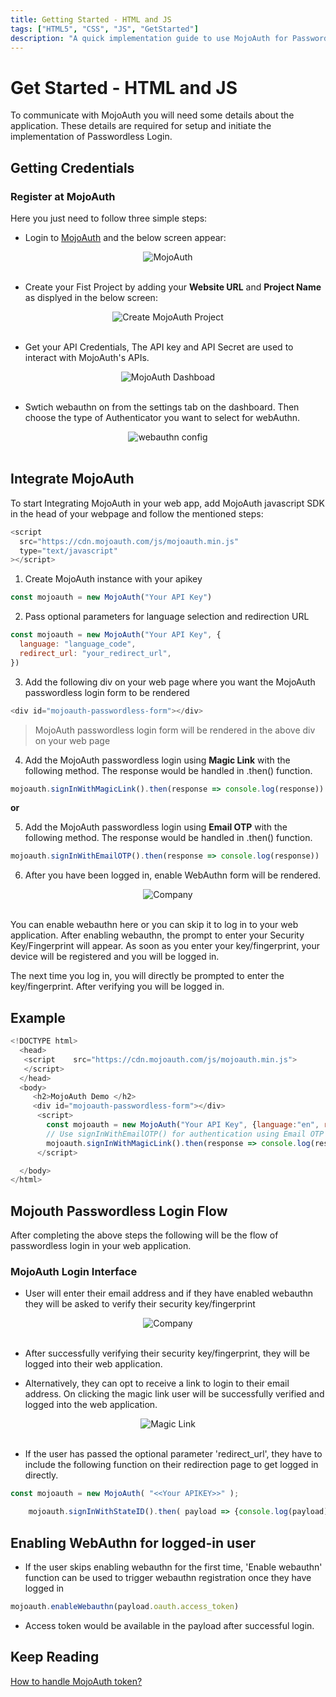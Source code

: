 ```yaml
---
title: Getting Started - HTML and JS
tags: ["HTML5", "CSS", "JS", "GetStarted"]
description: "A quick implementation guide to use MojoAuth for Passwordless using HTML and JS."
---
```


# Get Started - HTML and JS

To communicate with MojoAuth you will need some details about the application. These details are required for setup and initiate the implementation of Passwordless Login.

## Getting Credentials

### Register at MojoAuth

Here you just need to follow three simple steps:

- Login to [MojoAuth](https://mojoauth.com/signin) and the below screen appear:

<div id="mojoauth-preview "style="text-align:center">
  <img src="../../assets/common-images/login.png" alt="MojoAuth" />
</div>
<br/>

- Create your Fist Project by adding your **Website URL** and **Project Name** as displyed in the below screen:

<div style="text-align:center">
  <img src="../../assets/common-images/project.png" alt="Create MojoAuth Project" />
</div>
<br/>

- Get your API Credentials, The API key and API Secret are used to interact with MojoAuth's APIs.

<div style="text-align:center">
  <img src="../../assets/common-images/dashboard.png" alt="MojoAuth Dashboad" />
</div>
<br/>

- Swtich webauthn on from the settings tab on the dashboard. Then choose the type of Authenticator you want to select for webAuthn.

<div style="text-align:center">
  <img src="../../assets/common-images/webauthn-config.png" alt="webauthn config" />
</div>
<br/>

## Integrate MojoAuth

To start Integrating MojoAuth in your web app, add MojoAuth javascript SDK in the head of your webpage and follow the mentioned steps:

```js
<script
  src="https://cdn.mojoauth.com/js/mojoauth.min.js"
  type="text/javascript"
></script>
```

1. Create MojoAuth instance with your apikey

```js
const mojoauth = new MojoAuth("Your API Key")
```

2. Pass optional parameters for language selection and redirection URL

```js
const mojoauth = new MojoAuth("Your API Key", {
  language: "language_code",
  redirect_url: "your_redirect_url",
})
```

3. Add the following div on your web page where you want the MojoAuth passwordless login form to be rendered

```js
<div id="mojoauth-passwordless-form"></div>
```

> MojoAuth passwordless login form will be rendered in the above div on your web page

4. Add the MojoAuth passwordless login using **Magic Link** with the following method. The response would be handled in .then() function.

```js
mojoauth.signInWithMagicLink().then(response => console.log(response))
```

**or**

5. Add the MojoAuth passwordless login using **Email OTP** with the following method. The response would be handled in .then() function.

```js
mojoauth.signInWithEmailOTP().then(response => console.log(response))
```

6. After you have been logged in, enable WebAuthn form will be rendered.

<div style="text-align:center">
  <img src="../../assets/common-images/webauthn.png" alt="Company" />
</div>
<br/>

You can enable webauthn here or you can skip it to log in to your web application. After enabling webauthn, the prompt to enter your Security Key/Fingerprint will appear. As soon as you enter your key/fingerprint, your device will be registered and you will be logged in.

The next time you log in, you will directly be prompted to enter the key/fingerprint. After verifying you will be logged in.

## Example

```js
<!DOCTYPE html>
  <head>
   <script    src="https://cdn.mojoauth.com/js/mojoauth.min.js">
   </script>
  </head>
  <body>
     <h2>MojoAuth Demo </h2>
     <div id="mojoauth-passwordless-form"></div>
      <script>
        const mojoauth = new MojoAuth("Your API Key", {language:"en", redirect_url:"https://www.yourproject.com"});
        // Use signInWithEmailOTP() for authentication using Email OTP
        mojoauth.signInWithMagicLink().then(response => console.log(response));
      </script>

  </body>
</html>
```

## Mojouth Passwordless Login Flow

After completing the above steps the following will be the flow of passwordless login in your web application.

### MojoAuth Login Interface

- User will enter their email address and if they have enabled webauthn they will be asked to verify their security key/fingerprint

<div style="text-align:center">
  <img src="../../assets/common-images/company.png" alt="Company" />
</div>
<br/>

- After successfully verifying their security key/fingerprint, they will be logged into their web application.

- Alternatively, they can opt to receive a link to login to their email address. On clicking the magic link user will be successfully verified and logged into the web application.

<div style="text-align:center">
  <img src="../../assets/common-images/magic-link.png" alt="Magic Link" />
</div>
<br/>

- If the user has passed the optional parameter 'redirect_url', they have to include the following function on their redirection page to get logged in directly.

```js
const mojoauth = new MojoAuth( "<<Your APIKEY>>" );

    mojoauth.signInWithStateID().then( payload => {console.log(payload)}
```

## Enabling WebAuthn for logged-in user

- If the user skips enabling webauthn for the first time, 'Enable webauthn' function can be used to trigger webauthn registration once they have logged in

```js
mojoauth.enableWebauthn(payload.oauth.access_token)
```

- Access token would be available in the payload after successful login.

## Keep Reading

[How to handle MojoAuth token?](/resources/jwt-token/)

